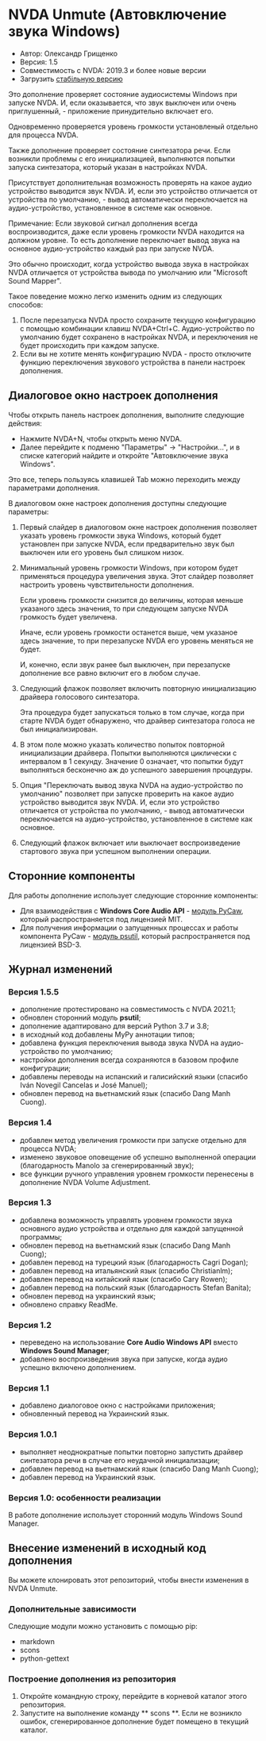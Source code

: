 # NVDA Unmute (Автовключение звука Windows)

* Автор: Олександр Грищенко
* Версия: 1.5
* Совместимость с NVDA: 2019.3 и более новые версии
* Загрузить [стабільную версию][1]

Это дополнение проверяет состояние аудиосистемы Windows при запуске NVDA. И, если оказывается, что звук выключен или очень приглушенный, - приложение принудительно включает его.

Одновременно проверяется уровень громкости установленый отдельно для процесса NVDA.

Также дополнение проверяет состояние синтезатора речи. Если возникли проблемы с его инициализацией, выполняются попытки запуска синтезатора, который указан в настройках NVDA.

Присутствует дополнительная возможность проверять на какое аудио устройство выводится звук NVDA. И, если это устройство отличается от устройства по умолчанию, - вывод автоматически переключается на аудио-устройство, установленное в системе как основное.

Примечание: Если звуковой сигнал дополнения всегда воспроизводится, даже если уровень громкости NVDA находится на должном уровне. То есть дополнение переключает вывод звука на основное аудио-устройство каждый раз при запуске NVDA.

Это обычно происходит, когда устройство вывода звука в настройках NVDA отличается от устройства вывода по умолчанию или "Microsoft Sound Mapper".

Такое поведение можно легко изменить одним из следующих способов:

1. После перезапуска NVDA просто сохраните текущую конфигурацию с помощью комбинации клавиш NVDA+Ctrl+C. Аудио-устройство по умолчанию будет сохранено в настройках NVDA, и переключения не будет происходить при каждом запуске.
2. Если вы не хотите менять конфигурацию NVDA - просто отключите функцию переключения звукового устройства в панели настроек дополнения.

## Диалоговое окно настроек дополнения
Чтобы открыть панель настроек дополнения, выполните следующие действия:

* Нажмите NVDA+N, чтобы открыть меню NVDA.
* Далее перейдите к подменю "Параметры" -> "Настройки...", и в списке категорий найдите и откройте "Автовключение звука Windows".

Это все, теперь пользуясь клавишей Tab можно переходить между параметрами дополнения.

В диалоговом окне настроек дополнения доступны следующие параметры:

1. Первый слайдер в диалоговом окне настроек дополнения позволяет указать уровень громкости звука Windows, который будет установлен при запуске NVDA, если предварительно звук был выключен или его уровень был слишком низок.

2. Минимальный уровень громкости Windows, при котором будет применяться процедура увеличения звука. Этот слайдер позволяет настроить уровень чувствительности дополнения.

    Если уровень громкости снизится до величины, которая меньше указаного здесь значения, то при следующем запуске NVDA громкость будет увеличена.

    Иначе, если уровень громкости останется выше, чем указаное здесь значение, то при перезапуске NVDA его уровень меняться не будет.

    И, конечно, если звук ранее был выключен, при перезапуске дополнение все равно включит его в любом случае.

3. Следующий флажок позволяет включить повторную инициализацию драйвера голосового синтезатора.

    Эта процедура будет запускаться только в том случае, когда при старте NVDA будет обнаружено, что драйвер синтезатора голоса не был инициализирован.

4. В этом поле можно указать количество попыток повторной инициализации драйвера. Попытки выполняются циклически с интервалом в 1 секунду. Значение 0 означает, что попытки будут выполняться бесконечно аж до успешного завершения процедуры.

5. Опция "Переключать вывод звука NVDA на аудио-устройство по умолчанию" позволяет при запуске проверить на какое аудио устройство выводится звук NVDA. И, если это устройство отличается от устройства по умолчанию, - вывод автоматически переключается на аудио-устройство, установленное в системе как основное.

6. Следующий флажок включает или выключает воспроизведение стартового звука при успешном выполнении операции.

## Сторонние компоненты
Для работы дополнение использует следующие сторонние компоненты:

* Для взаимодействия с **Windows Core Audio API** - [модуль PyCaw](https://github.com/AndreMiras/pycaw/), который распространяется под лицензией MIT.
* Для получения информации о запущенных процессах и работы компонента PyCaw - [модуль psutil](https://github.com/giampaolo/psutil), который распространяется под лицензией BSD-3.

## Журнал изменений

### Версия 1.5.5
* дополнение протестировано на совместимость с NVDA 2021.1;
* обновлен сторонний модуль **psutil**;
* дополнение адаптировано для версий Python 3.7 и 3.8;
* в исходный код добавлены MyPy аннотации типов;
* добавлена функция переключения вывода звука NVDA на аудио-устройство по умолчанию;
* настройки дополнения всегда сохраняются в базовом профиле конфигурации;
* добавлены переводы на испанский и галисийский языки (спасибо Iván Novegil Cancelas и José Manuel);
* обновлен перевод на вьетнамский язык (спасибо Dang Manh Cuong).

### Версия 1.4
* добавлен метод увеличения громкости при запуске отдельно для процесса NVDA;
* изменено звуковое оповещение об успешно выполненной операции (благодарность Manolo за сгенерированный звук);
* все функции ручного управления уровнем громкости перенесены в дополнение NVDA Volume Adjustment.

### Версия 1.3
* добавлена ​​возможность управлять уровнем громкости звука основного аудио устройства и отдельно для каждой запущенной программы;
* обновлен перевод на вьетнамский язык (спасибо Dang Manh Cuong);
* добавлен перевод на турецкий язык (благодарность Cagri Dogan);
* добавлен перевод на итальянский язык (спасибо Christianlm);
* добавлен перевод на китайский язык (спасибо Cary Rowen);
* добавлен перевод на польский язык (благодарность Stefan Banita);
* обновлен перевод на украинский язык;
* обновлено справку ReadMe.

### Версия 1.2
* переведено на использование **Core Audio Windows API** вместо **Windows Sound Manager**;
* добавлено воспроизведения звука при запуске, когда аудио успешно включено дополнением.

### Версия 1.1
* добавлено диалоговое окно с настройками приложения;
* обновленный перевод на Украинский язык.

### Версия 1.0.1
* выполняет неоднократные попытки повторно запустить драйвер синтезатора речи в случае его неудачной инициализации;
* добавлен перевод на вьетнамский язык (спасибо Dang Manh Cuong);
* добавлен перевод на Украинский язык.

### Версия 1.0: особенности реализации
В работе дополнение использует сторонний модуль Windows Sound Manager.

## Внесение изменений в исходный код дополнения
Вы можете клонировать этот репозиторий, чтобы внести изменения в NVDA Unmute.

### Дополнительные зависимости
Следующие модули можно установить с помощью pip:

- markdown
- scons
- python-gettext

### Построение дополнения из репозитория
1. Откройте командную строку, перейдите в корневой каталог этого репозитория.
2. Запустите на выполнение команду ** scons **. Если не возникло ошибок, сгенерированное дополнение будет помещено в текущий каталог.

[1]: https://addons.nvda-project.org/files/get.php?file=unmute
